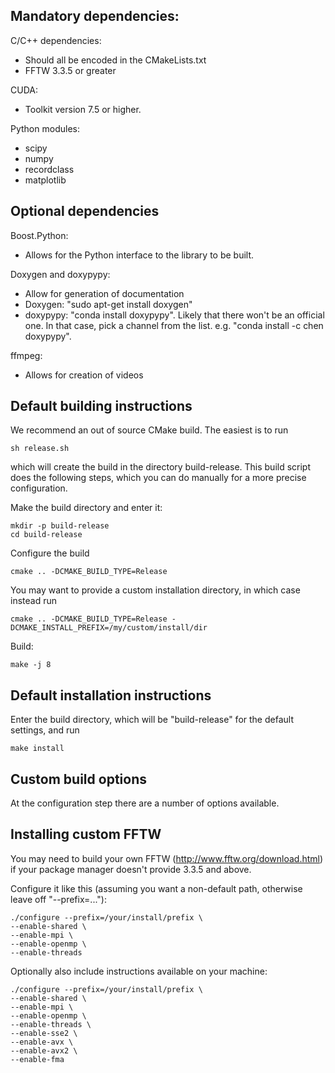 Mandatory dependencies:
-----------------------
C/C++ dependencies:
- Should all be encoded in the CMakeLists.txt
- FFTW 3.3.5 or greater

CUDA:
- Toolkit version 7.5 or higher.

Python modules:
- scipy
- numpy
- recordclass
- matplotlib

Optional dependencies
---------------------

Boost.Python:
- Allows for the Python interface to the library to be built.

Doxygen and doxypypy:
- Allow for generation of documentation
- Doxygen: "sudo apt-get install doxygen"
- doxypypy: "conda install doxypypy". Likely that there won't be an official one. In that case, pick a channel from the list. e.g. "conda install -c chen doxypypy".

ffmpeg:
- Allows for creation of videos

Default building instructions
-----------------------------
We recommend an out of source CMake build. The easiest is to run
~~~~
sh release.sh
~~~~
which will create the build in the directory build-release. This build script does the following steps, which you can do manually for a more precise configuration.

Make the build directory and enter it:
~~~~
mkdir -p build-release
cd build-release
~~~~

Configure the build
~~~~
cmake .. -DCMAKE_BUILD_TYPE=Release
~~~~
You may want to provide a custom installation directory, in which case instead run
~~~~
cmake .. -DCMAKE_BUILD_TYPE=Release -DCMAKE_INSTALL_PREFIX=/my/custom/install/dir
~~~~

Build:
~~~~
make -j 8
~~~~

Default installation instructions
---------------------------------
Enter the build directory, which will be "build-release" for the default settings, and run
~~~~
make install
~~~~

Custom build options
--------------------
At the configuration step there are a number of options available.

Installing custom FFTW
----------------------
You may need to build your own FFTW (http://www.fftw.org/download.html) if your package manager doesn't provide 3.3.5 and above.

Configure it like this (assuming you want a non-default path, otherwise leave off "--prefix=..."):
~~~~
./configure --prefix=/your/install/prefix \
--enable-shared \
--enable-mpi \
--enable-openmp \
--enable-threads
~~~~
Optionally also include instructions available on your machine:
~~~~
./configure --prefix=/your/install/prefix \
--enable-shared \
--enable-mpi \
--enable-openmp \
--enable-threads \
--enable-sse2 \
--enable-avx \
--enable-avx2 \
--enable-fma
~~~~

